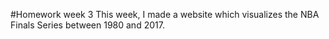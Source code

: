 #Homework week 3
This week, I made a website which visualizes the NBA Finals Series between 1980 and 2017.
